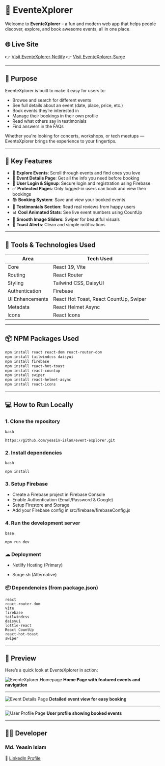 # 🎉 EventeXplorer

Welcome to **EventeXplorer** – a fun and modern web app that helps people discover, explore, and book awesome events, all in one place.

## 🌐 Live Site

👉 [Visit EventeXplorer-Netlify](https://event-explorer-catagori-jesmine-a9.netlify.app)
👉 [Visit EventeXplorer-Surge](http://event-explorer-catagori-jesmine-a9.surge.sh)

---


## 🎯 Purpose

EventeXplorer is built to make it easy for users to:

- Browse and search for different events
- See full details about an event (date, place, price, etc.)
- Book events they’re interested in
- Manage their bookings in their own profile
- Read what others say in testimonials
- Find answers in the FAQs

Whether you're looking for concerts, workshops, or tech meetups — EventeXplorer brings the experience to your fingertips.

---

## 🚀 Key Features

- 🧭 **Explore Events**: Scroll through events and find ones you love
- 📄 **Event Details Page**: Get all the info you need before booking
- 🔐 **User Login & Signup**: Secure login and registration using Firebase
- ✅ **Protected Pages**: Only logged-in users can book and view their bookings
- 📚 **Booking System**: Save and view your booked events
- 💬 **Testimonials Section**: Read real reviews from happy users
- 📊 **Cool Animated Stats**: See live event numbers using CountUp
- 🎠 **Smooth Image Sliders**: Swiper for beautiful visuals
- 🍞 **Toast Alerts**: Clean and simple notifications

---

## 🔧 Tools & Technologies Used

| Area            | Tech Used                              |
| --------------- | -------------------------------------- |
| Core            | React 19, Vite                         |
| Routing         | React Router                           |
| Styling         | Tailwind CSS, DaisyUI                  |
| Authentication  | Firebase                               |
| UI Enhancements | React Hot Toast, React CountUp, Swiper |
| Metadata        | React Helmet Async                     |
| Icons           | React Icons                            |

---

## 📦 NPM Packages Used

```bash
npm install react react-dom react-router-dom
npm install tailwindcss daisyui
npm install firebase
npm install react-hot-toast
npm install react-countup
npm install swiper
npm install react-helmet-async
npm install react-icons
```

---


## 💻 How to Run Locally

### 1. Clone the repository

```
bash

https://github.com/yeasin-islam/event-explorer.git

```
### 2. Install dependencies

```
bash

npm install

```

### 3. Setup Firebase

- Create a Firebase project in Firebase Console
- Enable Authentication (Email/Password & Google)
- Setup Firestore and Storage
- Add your Firebase config in src/firebase/firebaseConfig.js

### 4. Run the development server

```
base

npm run dev

```

### ☁ Deployment

- Netlify Hosting (Primary)

- Surge.sh (Alternative)

### 📦 Dependencies (from package.json)

```
react
react-router-dom
vite
firebase
tailwindcss
daisyui
lottie-react
React CountUp
react-hot-toast
swiper
```

---

## 📸 Preview

Here’s a quick look at EventeXplorer in action:

![EventeXplorer Homepage](./public/screenshots/homepage.png)
**Home Page with featured events and navigation**

---

![Event Details Page](./public/screenshots/event-details.png)
**Detailed event view for easy booking**

---

![User Profile Page](./public/screenshots/profile.png)
**User profile showing booked events**

---

## 👨‍💻 Developer

### Md. Yeasin Islam
🔗 [LinkedIn Profile](https://www.linkedin.com/in/yeasin-islam75)

